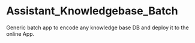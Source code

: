 # Assistant_Knowledgebase_Batch
Generic batch app to encode any knowledge base DB and deploy it to the online App.
